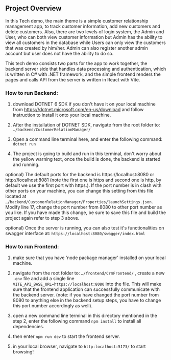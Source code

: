 ## Project Overview

In this Tech demo, the main theme is a simple customer relationship management app, to track customer information, add new customers and delete customers. Also, there are two levels of login system, the Admin and User, who can both view customer information but Admin has the ability to view all customers in the database while Users can only view the customers that was created by him/her. Admin can also register another admin account but user does not have the ability to do so.

This tech demo consists two parts for the app to work together, the backend server side that handles data processing and authentication, which is written in C# with .NET framework, and the simple frontend renders the pages and calls API from the server is written in React with Vite.

### How to run Backend:

1) download DOTNET 6 SDK if you don't have it on your local machine from https://dotnet.microsoft.com/en-us/download and follow instruction to install it onto your local machine.

2) After the installation of DOTNET SDK, navigate from the root folder to: `…/backend/CustomerRelationManager/`

3) Open a command line terminal here, and enter the following command: `dotnet run`

4) The project is going to build and run in this terminal, don't worry about the yellow warning text, once the build is done, the backend is started and running.

optional) The default ports for the backend is https://localhost:8080 or http://localhost:8081 (note the first one is https and second one is http, by default we use the first port with https.). If the port number is in clash with other ports on your machine, you can change this setting from this file located at `…/backend/CustomerRelationManager/Properties/launchSettings.json`. Modify line 17, change the port number from 8080 to other port number as you like. If you have made this change, be sure to save this file and build the project again refer to step 3 above.

optional) Once the server is running, you can also test it's functionalities on swagger interface at: `https://localhost:8080/swagger/index.html`

### How to run Frontend:

1) make sure that you have 'node package manager' installed on your local machine.

2) navigate from the root folder to: `…/frontend/CrmFrontend/` , create a new `.env` file and add a single line `VITE_API_BASE_URL=https://localhost:8080` into the file. This will make sure that the frontend application can successfully communicate with the backend server. (note: if you have changed the port number from 8080 to anything else in the backend setup steps, you have to change this port number accordingly as well).

3) open a new command line terminal in this directory mentioned in the step 2, enter the following command `npm install` to install all dependencies.

4) then enter `npm run dev` to start the frontend server.

5) in your local browser, navigate to `http:localhost:5173/` to start browsing!
